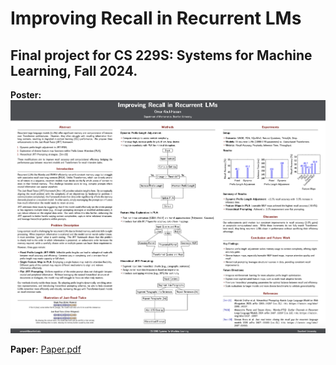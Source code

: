 # Improving Recall in Recurrent LMs
<h2>Final project for CS 229S: Systems for Machine Learning, Fall 2024.</h2>

<b>Poster:</b> 
![Poster for CS 236 Project](poster.png)

<b>Paper:</b> 
<a href="https://github.com/pythonomar22/jrt/blob/main/CS_229S_Final_Report%20(1).pdf" target="_blank">Paper.pdf</a>
